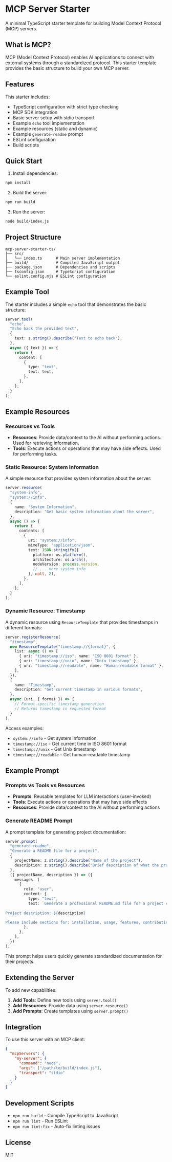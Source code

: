 # MCP Server Starter

A minimal TypeScript starter template for building Model Context Protocol (MCP) servers.

## What is MCP?

MCP (Model Context Protocol) enables AI applications to connect with external systems through a standardized protocol. This starter template provides the basic structure to build your own MCP server.

## Features

This starter includes:
- TypeScript configuration with strict type checking
- MCP SDK integration  
- Basic server setup with stdio transport
- Example `echo` tool implementation
- Example resources (static and dynamic)
- Example `generate-readme` prompt
- ESLint configuration
- Build scripts

## Quick Start

1. Install dependencies:
```bash
npm install
```

2. Build the server:
```bash
npm run build
```

3. Run the server:
```bash
node build/index.js
```

## Project Structure

```
mcp-server-starter-ts/
├── src/
│   └── index.ts      # Main server implementation
├── build/            # Compiled JavaScript output
├── package.json      # Dependencies and scripts
├── tsconfig.json     # TypeScript configuration
└── eslint.config.mjs # ESLint configuration
```

## Example Tool

The starter includes a simple `echo` tool that demonstrates the basic structure:

```typescript
server.tool(
  "echo",
  "Echo back the provided text",
  {
    text: z.string().describe("Text to echo back"),
  },
  async ({ text }) => {
    return {
      content: [
        {
          type: "text",
          text: text,
        },
      ],
    };
  }
);
```

## Example Resources

### Resources vs Tools

- **Resources**: Provide data/context to the AI without performing actions. Used for retrieving information.
- **Tools**: Execute actions or operations that may have side effects. Used for performing tasks.

### Static Resource: System Information

A simple resource that provides system information about the server:

```typescript
server.resource(
  "system-info",
  "system://info",
  {
    name: "System Information",
    description: "Get basic system information about the server",
  },
  async () => {
    return {
      contents: [
        {
          uri: "system://info",
          mimeType: "application/json",
          text: JSON.stringify({
            platform: os.platform(),
            architecture: os.arch(),
            nodeVersion: process.version,
            // ... more system info
          }, null, 2),
        },
      ],
    };
  }
);
```

### Dynamic Resource: Timestamp

A dynamic resource using `ResourceTemplate` that provides timestamps in different formats:

```typescript
server.registerResource(
  "timestamp",
  new ResourceTemplate("timestamp://{format}", {
    list: async () => [
      { uri: "timestamp://iso", name: "ISO 8601 format" },
      { uri: "timestamp://unix", name: "Unix timestamp" },
      { uri: "timestamp://readable", name: "Human-readable format" },
    ],
  }),
  {
    name: "Timestamp",
    description: "Get current timestamp in various formats",
  },
  async (uri, { format }) => {
    // Format-specific timestamp generation
    // Returns timestamp in requested format
  }
);
```

Access examples:
- `system://info` - Get system information
- `timestamp://iso` - Get current time in ISO 8601 format
- `timestamp://unix` - Get Unix timestamp
- `timestamp://readable` - Get human-readable timestamp

## Example Prompt

### Prompts vs Tools vs Resources

- **Prompts**: Reusable templates for LLM interactions (user-invoked)
- **Tools**: Execute actions or operations that may have side effects
- **Resources**: Provide data/context to the AI without performing actions

### Generate README Prompt

A prompt template for generating project documentation:

```typescript
server.prompt(
  "generate-readme",
  "Generate a README file for a project",
  {
    projectName: z.string().describe("Name of the project"),
    description: z.string().describe("Brief description of what the project does"),
  },
  ({ projectName, description }) => ({
    messages: [
      {
        role: "user",
        content: {
          type: "text",
          text: `Generate a professional README.md file for a project called "${projectName}". 
          
Project description: ${description}

Please include sections for: installation, usage, features, contributing, and license.`,
        },
      },
    ],
  })
);
```

This prompt helps users quickly generate standardized documentation for their projects.

## Extending the Server

To add new capabilities:

1. **Add Tools**: Define new tools using `server.tool()`
2. **Add Resources**: Provide data using `server.resource()`
3. **Add Prompts**: Create templates using `server.prompt()`

## Integration

To use this server with an MCP client:

```json
{
  "mcpServers": {
    "my-server": {
      "command": "node",
      "args": ["/path/to/build/index.js"],
      "transport": "stdio"
    }
  }
}
```

## Development Scripts

- `npm run build` - Compile TypeScript to JavaScript
- `npm run lint` - Run ESLint
- `npm run lint:fix` - Auto-fix linting issues

## License

MIT